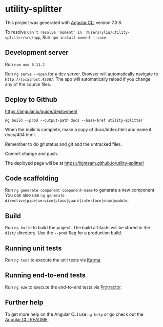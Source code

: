 # utility-splitter

This project was generated with [Angular CLI](https://github.com/angular/angular-cli) version 7.3.8.

To resolve `Can't resolve 'moment' in '/Users/yliu/utility-splitter/src/app`, Run `npm install moment --save`

## Development server

Run `nvm use 8.11.2`

Run `ng serve --open` for a dev server. Browser will automatically navigate to `http://localhost:4200/`. The app will automatically reload if you change any of the source files.

## Deploy to Github

https://angular.io/guide/deployment

`ng build --prod --output-path docs --base-href utility-splitter`

When the build is complete, make a copy of docs/index.html and name it docs/404.html.

Remember to do git status and git add the untracked files.

Commit change and push.

The deployed page will be at https://lightsam.github.io/utility-splitter/

## Code scaffolding

Run `ng generate component component-name` to generate a new component. You can also use `ng generate directive|pipe|service|class|guard|interface|enum|module`.

## Build

Run `ng build` to build the project. The build artifacts will be stored in the `dist/` directory. Use the `--prod` flag for a production build.

## Running unit tests

Run `ng test` to execute the unit tests via [Karma](https://karma-runner.github.io).

## Running end-to-end tests

Run `ng e2e` to execute the end-to-end tests via [Protractor](http://www.protractortest.org/).

## Further help

To get more help on the Angular CLI use `ng help` or go check out the [Angular CLI README](https://github.com/angular/angular-cli/blob/master/README.md).
